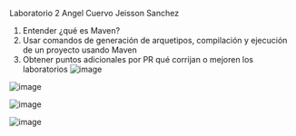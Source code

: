Laboratorio 2 
Angel Cuervo
Jeisson Sanchez
1.	Entender ¿qué es Maven?
2.	Usar comandos de generación de arquetipos, compilación y ejecución de un proyecto usando Maven
3.	Obtener puntos adicionales por PR qué corrijan o mejoren los laboratorios
![image](https://github.com/user-attachments/assets/bece32f5-eee4-41a5-9f3d-daf78415ce31)

![image](https://github.com/user-attachments/assets/284dda7a-df5a-41fc-b40d-e468225b8436)

![image](https://github.com/user-attachments/assets/0cd5cc42-9d87-4c7e-afa8-cc72602793b1)

![image](https://github.com/user-attachments/assets/82c9965d-9cfa-42aa-9ac1-d5e8e90b1d44)
